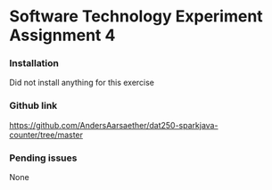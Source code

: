 # Software Technology Experiment Assignment 4

### Installation
Did not install anything for this exercise

### Github link
https://github.com/AndersAarsaether/dat250-sparkjava-counter/tree/master

### Pending issues
None
